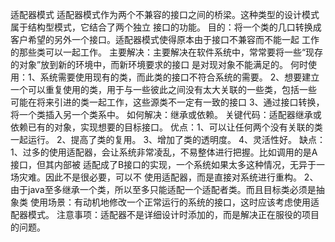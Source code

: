 适配器模式
    适配器模式作为两个不兼容的接口之间的桥梁。这种类型的设计模式属于结构型模式，它结合了两个独立
    接口的功能。
    目的：将一个类的几口转换成客户希望的另外一个接口。适配器模式使得原本由于接口不兼容而不能一起
         工作的那些类可以一起工作。
    主要解决：主要解决在软件系统中，常常要将一些“现存的对象”放到新的环境中，而新环境要求的接口
             是对现对象不能满足的。
    何时使用：1、系统需要使用现有的类，而此类的接口不符合系统的需要。
             2、想要建立一个可以重复使用的类，用于与一些彼此之间没有太大关联的一些类，包括一些
             可能在将来引进的类一起工作，这些源类不一定有一致的接口
             3、通过接口转换，将一个类插入另一个类系中。
    如何解决：继承或依赖。
    关键代码：适配器继承或依赖已有的对象，实现想要的目标接口。
    优点：1、可以让任何两个没有关联的类一起运行。
         2、提高了类的复用。
         3、增加了类的透明度。
         4、灵活性好。
    缺点：1、过多的使用适配器，会让系统非常凌乱，不易整体进行把握。比如调用的是A接口，但其内部被
          适配成了B接口的实现，一个系统如果太多这种情况，无异于一场灾难。因此不是很必要，可以不
          使用适配器，而是直接对系统进行重构。
          2、由于java至多继承一个类，所以至多只能适配一个适配者类。而且目标类必须是抽象类
    使用场景：有动机地修改一个正常运行的系统的接口，这时应该考虑使用适配器模式。
    注意事项：适配器不是详细设计时添加的，而是解决正在服役的项目的问题。
